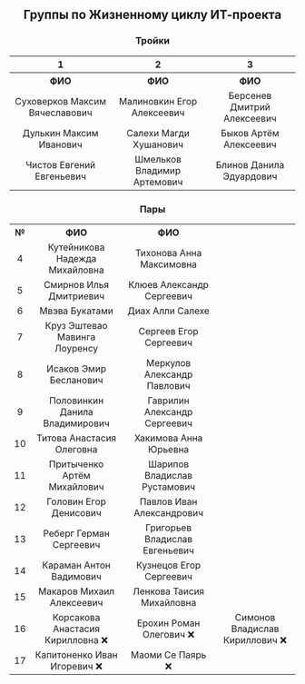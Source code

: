 <h2 align="center">Группы по Жизненному циклу ИТ-проекта</h2>

<h3 align="center">Тройки</h3>

<table align="center">
  <tr>
    <th align="center">1</th>
    <th align="center">2</th>
    <th align="center">3</th>
  </tr>
  <tr>
    <th align="center">ФИО</th>
    <th align="center">ФИО</th>
    <th align="center">ФИО</th>
  </tr>
  <tr align="center">
    <td align="center">Суховерков Максим Вячеславович</td>
    <td align="center">Малиновкин Егор Алексеевич</td>
    <td align="center">Берсенев Дмитрий Алексеевич</td>
  </tr>
  <tr>
    <td align="center">Дулькин Максим Иванович</td>
    <td align="center">Салехи Магди Хушанович</td>
    <td align="center">Быков Артём Алексеевич</td>
  </tr>
  <tr>
    <td align="center">Чистов Евгений Евгеньевич</td>
    <td align="center">Шмельков Владимир Артемович</td>
    <td align="center">Блинов Данила Эдуардович</td>
  </tr>
</table>

<h3 align="center">Пары</h3>

<table align="center">
  <tr>
    <th align="center">№</th>
    <th align="center">ФИО</th>
    <th align="center">ФИО</th>
  </tr>
  <tr>
    <td align="center">4</td>
    <td align="center">Кутейникова Надежда Михайловна</td>
    <td align="center">Тихонова Анна Максимовна</td>
  </tr>
  <tr>
    <td align="center">5</td>
    <td align="center">Смирнов Илья Дмитриевич</td>
    <td align="center">Клюев Александр Сергеевич</td>
  </tr>
  <tr>
    <td align="center">6</td>
    <td align="center">Мвэва Букатами</td>
    <td align="center">Диах Алли Салехе</td>
  </tr>
  <tr>
    <td align="center">7</td>
    <td align="center">Круз Эштевао Мавинга Лоуренсу</td>
    <td align="center">Сергеев Егор Сергеевич</td>
  </tr>
  <tr>
    <td align="center">8</td>
    <td align="center">Исаков Эмир Бесланович</td>
    <td align="center">Меркулов Александр Павлович</td>
  </tr>
  <tr>
    <td align="center">9</td>
    <td align="center">Половинкин Данила Владимирович</td>
    <td align="center">Гаврилин Александр Сергеевич</td>
  </tr>
    <td align="center">10</td>
    <td align="center">Титова Анастасия Олеговна</td>
    <td align="center">Хакимова Анна Юрьевна</td>
  </tr>
  <tr>
    <td align="center">11</td>
    <td align="center">Притыченко Артём Михайлович</td>
    <td align="center">Шарипов Владислав Рустамович</td>
  </tr>
  <tr>
    <td align="center">12</td>
    <td align="center">Головин Егор Денисович</td>
    <td align="center">Павлов Иван Александрович</td>
  </tr>
  <tr>
    <td align="center">13</td>
    <td align="center">Реберг Герман Сергеевич</td>
    <td align="center">Григорьев Владислав Евгеньевич</td>
  </tr>
  <tr>
    <td align="center">14</td>
    <td align="center">Караман Антон Вадимович</td>
    <td align="center">Кузнецов Егор Сергеевич</td>
  </tr>
  <tr>
    <td align="center">15</td>
    <td align="center">Макаров Михаил Алексеевич</td>
    <td align="center">Ленкова Таисия Михайловна</td>
  </tr>
  <tr>
    <td align="center">16</td>
    <td align="center">Корсакова Анастасия Кирилловна ❌</td>
    <td align="center">Ерохин Роман Олегович ❌</td>
    <td align="center">Симонов Владислав Кириллович ❌</td>
  </tr>
  <tr>
    <td align="center">17</td>
    <td align="center">Капитоненко Иван Игоревич ❌</td>
    <td align="center">Маоми Се Паярь ❌</td>
  </tr>
</table>
